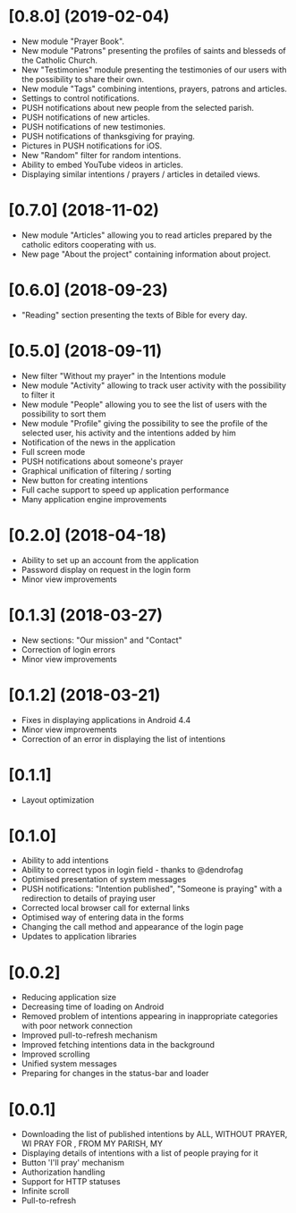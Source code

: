 # [0.8.0] (2019-02-04)
* New module "Prayer Book".
* New module "Patrons" presenting the profiles of saints and blesseds of the Catholic Church.
* New "Testimonies" module presenting the testimonies of our users with the possibility to share their own.
* New module "Tags" combining intentions, prayers, patrons and articles.
* Settings to control notifications.
* PUSH notifications about new people from the selected parish.
* PUSH notifications of new articles.
* PUSH notifications of new testimonies.
* PUSH notifications of thanksgiving for praying.
* Pictures in PUSH notifications for iOS.
* New "Random" filter for random intentions.
* Ability to embed YouTube videos in articles.
* Displaying similar intentions / prayers / articles in detailed views.

# [0.7.0] (2018-11-02)
* New module "Articles" allowing you to read articles prepared by the catholic editors cooperating with us.
* New page "About the project" containing information about project.

# [0.6.0] (2018-09-23)
* "Reading" section presenting the texts of Bible for every day.

# [0.5.0] (2018-09-11)
* New filter "Without my prayer" in the Intentions module
* New module "Activity" allowing to track user activity with the possibility to filter it
* New module "People" allowing you to see the list of users with the possibility to sort them
* New module "Profile" giving the possibility to see the profile of the selected user, his activity and the intentions added by him
* Notification of the news in the application
* Full screen mode
* PUSH notifications about someone's prayer
* Graphical unification of filtering / sorting
* New button for creating intentions
* Full cache support to speed up application performance
* Many application engine improvements

# [0.2.0] (2018-04-18)
* Ability to set up an account from the application
* Password display on request in the login form
* Minor view improvements

# [0.1.3] (2018-03-27)
* New sections: "Our mission" and "Contact"
* Correction of login errors
* Minor view improvements

# [0.1.2] (2018-03-21)
* Fixes in displaying applications in Android 4.4
* Minor view improvements
* Correction of an error in displaying the list of intentions

# [0.1.1]
* Layout optimization

# [0.1.0]
* Ability to add intentions
* Ability to correct typos in login field - thanks to @dendrofag
* Optimised presentation of system messages
* PUSH notifications: "Intention published", "Someone is praying" with a redirection to details of praying user
* Corrected local browser call for external links
* Optimised way of entering data in the forms
* Changing the call method and appearance of the login page
* Updates to application libraries

# [0.0.2]
* Reducing application size
* Decreasing time of loading on Android
* Removed problem of intentions appearing in inappropriate categories with poor network connection
* Improved pull-to-refresh mechanism
* Improved fetching intentions data in the background
* Improved scrolling
* Unified system messages
* Preparing for changes in the status-bar and loader

# [0.0.1]
* Downloading the list of published intentions by ALL, WITHOUT PRAYER, WI PRAY FOR , FROM MY PARISH, MY
* Displaying details of intentions with a list of people praying for it
* Button 'I'll pray' mechanism
* Authorization handling
* Support for HTTP statuses
* Infinite scroll
* Pull-to-refresh